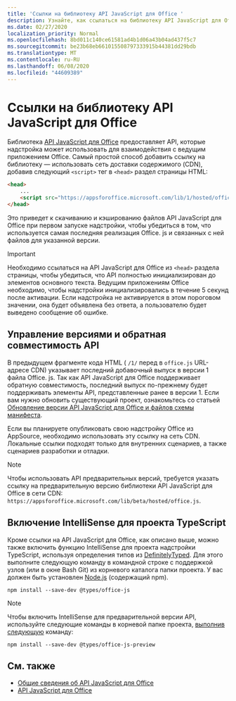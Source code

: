 ```yaml
---
title: 'Ссылки на библиотеку API JavaScript для Office '
description: Узнайте, как ссылаться на библиотеку API JavaScript для Office и определение типов в надстройке.
ms.date: 02/27/2020
localization_priority: Normal
ms.openlocfilehash: 8bd011c140ce61581ad4b1d06a43b04ad437f5c7
ms.sourcegitcommit: be23b68eb661015508797333915b44381dd29bdb
ms.translationtype: MT
ms.contentlocale: ru-RU
ms.lasthandoff: 06/08/2020
ms.locfileid: "44609389"
---
```

# <a name="referencing-the-office-javascript-api-library"></a>Ссылки на библиотеку API JavaScript для Office 

Библиотека [API JavaScript для Office](../reference/javascript-api-for-office.md) предоставляет API, которые надстройка может использовать для взаимодействия с ведущим приложением Office. Самый простой способ добавить ссылку на библиотеку — использовать сеть доставки содержимого (CDN), добавив следующий `<script>` тег в `<head>` раздел страницы HTML:  

```html
<head>
    ...
    <script src="https://appsforoffice.microsoft.com/lib/1/hosted/office.js" type="text/javascript"></script>
</head>
```

Это приведет к скачиванию и кэшированию файлов API JavaScript для Office при первом запуске надстройки, чтобы убедиться в том, что используется самая последняя реализация Office. js и связанных с ней файлов для указанной версии.

> [!IMPORTANT]
> Необходимо ссылаться на API JavaScript для Office из `<head>` раздела страницы, чтобы убедиться, что API полностью инициализирован до элементов основного текста. Ведущим приложениям Office необходимо, чтобы надстройки инициализировались в течение 5 секунд после активации. Если надстройка не активируется в этом пороговом значении, она будет объявлена без ответа, а пользователю будет выведено сообщение об ошибке.

## <a name="api-versioning-and-backward-compatibility"></a>Управление версиями и обратная совместимость API

В предыдущем фрагменте кода HTML ( `/1/` перед в `office.js` URL-адресе CDN) указывает последний добавочный выпуск в версии 1 файла Office. js. Так как API JavaScript для Office поддерживает обратную совместимость, последний выпуск по-прежнему будет поддерживать элементы API, представленные ранее в версии 1. Если вам нужно обновить существующий проект, ознакомьтесь со статьей [Обновление версии API JavaScript для Office и файлов схемы манифеста](update-your-javascript-api-for-office-and-manifest-schema-version.md). 

Если вы планируете опубликовать свою надстройку Office из AppSource, необходимо использовать эту ссылку на сеть CDN. Локальные ссылки подходят только для внутренних сценариев, а также сценариев разработки и отладки.

> [!NOTE]
> Чтобы использовать API предварительных версий, требуется указать ссылку на предварительную версию библиотеки API JavaScript для Office в сети CDN: `https://appsforoffice.microsoft.com/lib/beta/hosted/office.js`.

## <a name="enabling-intellisense-for-a-typescript-project"></a>Включение IntelliSense для проекта TypeScript

Кроме ссылки на API JavaScript для Office, как описано выше, можно также включить функцию IntelliSense для проекта надстройки TypeScript, используя определения типов из [DefinitelyTyped](https://github.com/DefinitelyTyped/DefinitelyTyped/tree/master/types/office-js). Для этого выполните следующую команду в командной строке с поддержкой узлов (или в окне Bash Git) из корневого каталога папки проекта. У вас должен быть установлен [Node.js](https://nodejs.org) (содержащий npm).

```command&nbsp;line
npm install --save-dev @types/office-js
```

> [!NOTE]
> Чтобы включить IntelliSense для предварительной версии API, используйте следующие команды в корневой папке проекта, [выполнив следующую](https://github.com/DefinitelyTyped/DefinitelyTyped/tree/master/types/office-js-preview) команду: 
>
> `npm install --save-dev @types/office-js-preview`

## <a name="see-also"></a>См. также

- [Общие сведения об API JavaScript для Office](understanding-the-javascript-api-for-office.md)
- [API JavaScript для Office](../reference/javascript-api-for-office.md)
